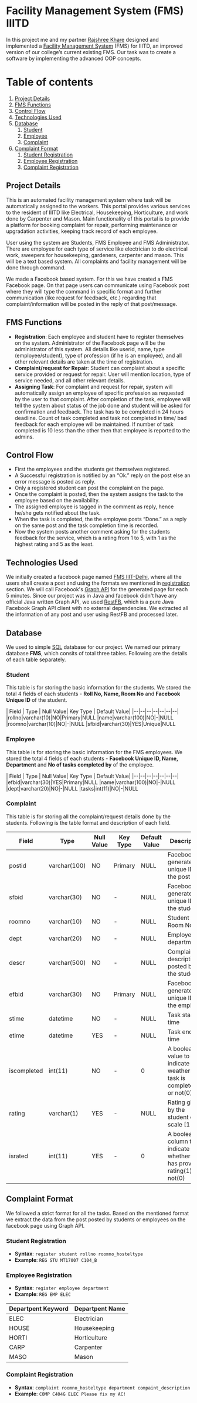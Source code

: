 # Facility Management System (FMS) IIITD
In this project me and my partner [Rajshree Khare](https://github.com/rajshreekhare) designed and implemented a [Facility Management System](https://www.iiitd.ac.in/facilities/fms) (FMS) for IIITD, an improved version of our college’s current existing FMS. Our task was to create a software by implementing the advanced OOP concepts.


# Table of contents

1. [Project Details](#project-details)
2. [FMS Functions](#fms-functions)
3. [Control Flow](#control-flow)
4. [Technologies Used](#technologies-used)
5. [Database](#database)
	1. [Student](#student)
	2. [Employee](#employee)
	3. [Complaint](#complaint)
6. [Complaint Format](#complaint-format)
	1. [Student Registration](#student-registration) 
	2. [Employee Registration](#employee-registration) 
	3. [Complaint Registration](#complaint-registration) 


<!-- Project Details -->
## Project Details
This is an automated facility management system where task will be automatically assigned to the workers. This portal provides various services to the resident of IIITD like Electrical, Housekeeping, Horticulture, and work done by Carpenter and Mason. Main functionality of this portal is to provide a platform for booking complaint for repair, performing maintenance or upgradation activities, keeping track record of each employee.

User using the system are Students, FMS Employee and FMS Administrator. There are employee for each type of service like electrician to do electrical work, sweepers for housekeeping, gardeners, carpenter and mason. This will be a text based system. All complaints and facility management will be done through command.

We made a Facebook based system. For this we have created a FMS Facebook page. On that page users can communicate using Facebook post where they will type the command in specific format and further communication (like request for feedback, etc.) regarding that complaint/information will be posted in the reply of that post/message.

<!-- FMS functions -->
## FMS Functions

 - **Registration**: Each employee and student have to register themselves on the system. Administrator of the Facebook page will be the administrator of this system. All details like userid, name, type (employee/student), type of profession (if he is an employee), and all other relevant details are taken at the time of registration.
 - **Complaint/request for Repair**: Student can complaint about a specific service provided or request for repair. User will mention location, type of service needed, and all other relevant details.
 - **Assigning Task**: For complaint and request for repair, system will automatically assign an employee of specific profession as requested by the user to that complaint. After completion of the task, employee will tell the system about status of the job done and student will be asked for confirmation and feedback. The task has to be completed in 24 hours deadline. Count of task completed and task not completed in time/ bad feedback for each employee will be maintained. If number of task completed is 10 less than the other then that employee is reported to the admins.

## Control Flow

 - First the employees and the students get themselves registered.
 - A Successful registration is notified by an “Ok.” reply on the post else an error message is posted as reply.
 - Only a registered student can post the complaint on the page.
 - Once the complaint is posted, then the system assigns the task to the employee based on the availability.
- The assigned employee is tagged in the comment as reply, hence he/she gets notified about the task.
-   When the task is completed, the the employee posts “Done.” as a reply on the same post and the task completion time is recorded.
-   Now the system posts another comment asking for the students feedback for the service, which is a rating from 1 to 5, with 1 as the highest rating and 5 as the least.


## Technologies Used
We initially created a facebook page named [FMS IIIT-Delhi](https://www.facebook.com/FMSiiitdelhi/), where all the users shall create a post and using the formats we mentioned in [registration](#complaint-format) section. We will call Facebook's [Graph API](https://developers.facebook.com/docs/graph-api/) for the generated page for each 5 minutes. Since our project was in Java and facebook didn't have any official Java written Graph API, we used [RestFB](https://github.com/restfb/restfb), which is a pure Java Facebook Graph API client with no external dependencies. We extracted all the information of any post and user using RestFB and processed later.


<!-- Database details -->
## Database
We used to simple [SQL](https://en.wikipedia.org/wiki/SQL) database for our project. We named our primary database **FMS**, which consits of total three tables. Following are the details of each table separately.

### Student
This table is for storing the basic information for the students. We stored the total 4 fields of each students - **Roll No, Name, Room No** and **Facebook Unique ID** of the student.

| Field | Type | Null Value| Key Type | Default Value|
|--|--|--|--|--|--|--|
|rollno|varchar(10)|NO|Primary|NULL
|name|varchar(100)|NO|-|NULL
|roomno|varchar(10)|NO|-|NULL
|sfbid|varchar(30)|YES|Unique|NULL

### Employee
This table is for storing the basic information for the FMS employees. We stored the total 4 fields of each students - **Facebook Unique ID, Name, Department** and **No of tasks completed by** of the employee.

| Field | Type | Null Value| Key Type | Default Value|
|--|--|--|--|--|--|--|
|efbid|varchar(30)|YES|Primary|NULL
|name|varchar(100)|NO|-|NULL
|dept|varchar(20)|NO|-|NULL
|tasks|int(11)|NO|-|NULL

### Complaint
This table is for storing all the complaint/request details done by the students. Following is the table format and description of each field.

| Field | Type | Null Value | Key Type | Default Value | Description
|--|--|--|--|--|--|
| postid | varchar(100) | NO | Primary | NULL | Facebook generated unique ID of the post |
| sfbid | varchar(30) | NO | - | NULL| Facebook generated unique ID for the student |
| roomno | varchar(10) | NO | - | NULL| Student Room No |
| dept | varchar(20) | NO | - | NULL| Employee's department |
| descr | varchar(500) | NO | - | NULL| Complaint description posted by the student |
| efbid | varchar(30) | NO | Primary | NULL| Facebook generated unique ID for the employee |
| stime | datetime | NO | - | NULL| Task start time |
| etime | datetime | YES | - | NULL| Task end time |
| iscompleted | int(11) | NO | - | 0 | A boolean value to indicate weather the task is completed(1) or not(0) |
| rating | varchar(1) | YES | - | NULL | Rating given by the student on a scale [1-5] |
| israted| int(11) | YES | - | 0 | A boolean column to indicate whether user has provided rating(1) or not(0) |


<!-- complaint format -->
## Complaint Format
We followed a strict format for all the tasks. Based on the mentioned format we extract the data from the post posted by students or employees on the facebook page using Graph API. 

### Student Registration
 - **Syntax**: `register student rollno roomno_hosteltype`
 - **Example**: `REG STU MT17007 C104_B`

### Employee Registration
 - **Syntax**: `register employee department`
 - **Example**: `REG EMP ELEC`
 
| Departpent Keyword | Departpent Name |
|--|--|
| ELEC | Electrician |
| HOUSE | Housekeeping |
| HORTI | Horticulture |
| CARP | Carpenter |
| MASO | Mason |

### Complaint Registration
 - **Syntax**: `complaint roomno_hosteltype department compaint_description`
 - **Example**: `COMP C404G ELEC Please fix my AC!`
